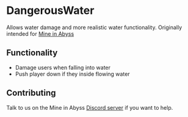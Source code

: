 # DangerousWater

Allows water damage and more realistic water functionality. Originally intended for [Mine in Abyss](https://github.com/MineInAbyss)

## Functionality

* Damage users when falling into water
* Push player down if they inside flowing water

## Contributing

Talk to us on the Mine in Abyss [Discord server](https://discord.gg/dBwZN5H) if you want to help.
